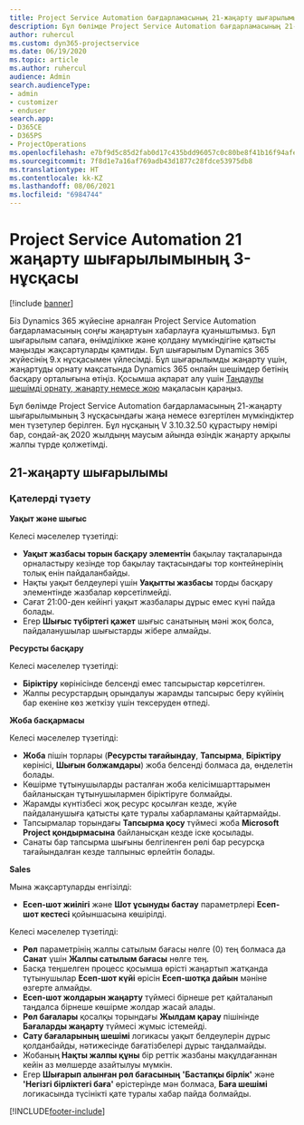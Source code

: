 ```yaml
---
title: Project Service Automation бағдарламасының 21-жаңарту шығарылымы 3-нұсқасындағы жаңалықтар немесе өзгерістер
description: Бұл бөлімде Project Service Automation бағдарламасының 21-жаңарту шығарылымының 3 нұсқасындағы қолжетімді мүмкіндіктер мен түзетулер берілген.
author: ruhercul
ms.custom: dyn365-projectservice
ms.date: 06/19/2020
ms.topic: article
ms.author: ruhercul
audience: Admin
search.audienceType:
- admin
- customizer
- enduser
search.app:
- D365CE
- D365PS
- ProjectOperations
ms.openlocfilehash: e7bf9d5c85d2fab0d17c435bdd96057c0c80be8f41b16f94afe6b1f554e7a9fe
ms.sourcegitcommit: 7f8d1e7a16af769adb43d1877c28fdce53975db8
ms.translationtype: HT
ms.contentlocale: kk-KZ
ms.lasthandoff: 08/06/2021
ms.locfileid: "6984744"
---
```

# <a name="project-service-automation-update-release-21-v3"></a>Project Service Automation 21 жаңарту шығарылымының 3-нұсқасы

[!include [banner](../includes/psa-now-project-operations.md)]

Біз Dynamics 365 жүйесіне арналған Project Service Automation бағдарламасының соңғы жаңартуын хабарлауға қуаныштымыз. Бұл шығарылым сапаға, өнімділікке және қолдану мүмкіндігіне қатысты маңызды жақсартуларды қамтиды. Бұл шығарылым Dynamics 365 жүйесінің 9.x нұсқасымен үйлесімді. Бұл шығарылымды жаңарту үшін, жаңартуды орнату мақсатында Dynamics 365 онлайн шешімдер бетінің басқару орталығына өтіңіз. Қосымша ақпарат алу үшін [Таңдаулы шешімді орнату, жаңарту немесе жою](/power-platform/admin/install-remove-preferred-solution) мақаласын қараңыз.

Бұл бөлімде Project Service Automation бағдарламасының 21-жаңарту шығарылымының 3 нұсқасындағы жаңа немесе өзгертілен мүмкіндіктер мен түзетулер берілген. Бұл нұсқаның V 3.10.32.50 құрастыру нөмірі бар, сондай-ақ 2020 жылдыңң маусым айында өзіндік жаңарту арқылы жалпы түрде қолжетімді.

## <a name="update-release-21"></a>21-жаңарту шығарылымы

### <a name="bug-fixes"></a>Қателерді түзету

**Уақыт және шығыс**

Келесі мәселелер түзетілді:

- **Уақыт жазбасы торын басқару элементін** бақылау тақталарында орналастыру кезінде тор бақылау тақтасындағы тор контейнерінің толық енін пайдаланбайды.
- Нақты уақыт белдеулері үшін **Уақытты жазбасы** торды басқару элементінде жазбалар көрсетілмейді.
- Сағат 21:00-ден кейінгі уақыт жазбалары дұрыс емес күні пайда болады.
- Егер **Шығыс түбіртегі қажет** шығыс санатының мәні жоқ болса, пайдаланушылар шығыстарды жібере алмайды.

**Ресурсты басқару**

Келесі мәселелер түзетілді:

- **Біріктіру** көрінісінде белсенді емес тапсырыстар көрсетілген.
- Жалпы ресурстардың орындалуы жарамды тапсырыс беру күйінің бар екеніне көз жеткізу үшін тексеруден өтпеді.

**Жоба басқармасы**

Келесі мәселелер түзетілді:

- **Жоба** пішін торлары (**Ресурсты тағайындау**, **Тапсырма**, **Біріктіру** көрінісі, **Шығын болжамдары**) жоба белсенді болмаса да, өңделетін болады.
- Көшірме тұтынушыларды расталған жоба келісімшарттарымен байланысқан тұтынушылармен біріктіруге болмайды.
- Жарамды күнтізбесі жоқ ресурс қосылған кезде, жүйе пайдаланушыға қатысты қате туралы хабарламаны қайтармайды.
- Тапсырмалар торындағы **Тапсырма қосу** түймесі жоба **Microsoft Project қондырмасына** байланысқан кезде іске қосылады.
- Санаты бар тапсырма шығыны белгіленген рөлі бар ресурсқа тағайындалған кезде талпыныс өрлейтін болады.

**Sales**

Мына жақсартуларды енгізілді:

- **Есеп-шот жиілігі** және **Шот ұсынуды бастау** параметрлері **Есеп-шот кестесі** қойыншасына көшірілді.

Келесі мәселелер түзетілді:

- **Рөл** параметрінің жалпы сатылым бағасы нөлге (0) тең болмаса да **Санат** үшін **Жалпы сатылым бағасы** нөлге тең.
- Басқа теңшелген процесс қосымша өрісті жаңартып жатқанда тұтынушылар **Есеп-шот күйі** өрісін **Есеп-шотқа дайын** мәніне өзгерте алмайды.
- **Есеп-шот жолдарын жаңарту** түймесі бірнеше рет қайталанып таңдалса бірнеше көшірме жолдар жасай алады.
- **Рөл бағалары** қосалқы торындағы **Жылдам қарау** пішінінде **Бағаларды жаңарту** түймесі жұмыс істемейді.
- **Сату бағаларының шешімі** логикасы уақыт белдеулерін дұрыс қолданбайды, нәтижесінде бағатізбелері дұрыс таңдалмайды.
- Жобаның **Нақты жалпы құны** бір реттік жазбаны мақұлдағаннан кейін аз мөлшерде азайтылуы мүмкін.
- Егер **Шығарып алынған рөл бағасының** **'Бастапқы бірлік'** және **'Негізгі бірліктегі баға'** өрістерінде мән болмаса, **Баға шешімі** логикасында түсінікті қате туралы хабар пайда болмайды.


[!INCLUDE[footer-include](../includes/footer-banner.md)]